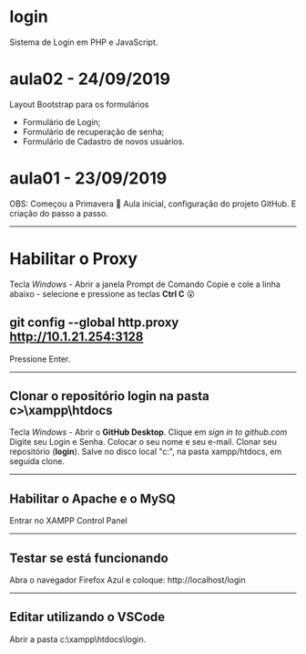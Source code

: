# login
Sistema de Login em PHP e JavaScript.

# aula02 - 24/09/2019
Layout Bootstrap para os formulários
- Formulário de Login;
- Formulário de recuperação de senha;
- Formulário de Cadastro de novos usuários. 

# aula01 - 23/09/2019
OBS: Começou a Primavera :sunflower: 
Aula inicial, configuração do projeto GitHub.
E criação do passo a passo.

---

# Habilitar o Proxy
Tecla *Windows* - Abrir a janela Prompt de Comando
Copie e cole a linha abaixo - selecione e pressione as teclas **Ctrl C**
:open_mouth:
## git config --global http.proxy http://10.1.21.254:3128

Pressione Enter.

---

## Clonar o repositório **login** na pasta **c>\xampp\htdocs**
Tecla *Windows* - Abrir o **GitHub Desktop**.
Clique em *sign in to github.com*
Digite seu Login e Senha.
Colocar o seu nome e seu e-mail.
Clonar seu repositório (**login**).
Salve no disco local "c:", na pasta xampp/htdocs, em seguida clone.

---

## Habilitar o **Apache** e o **MySQ**
Entrar no XAMPP Control Panel

---

## Testar se está funcionando
Abra o navegador Firefox Azul e coloque: http://localhost/login

---

## Editar utilizando o VSCode
Abrir a pasta c:\xampp\htdocs\login.